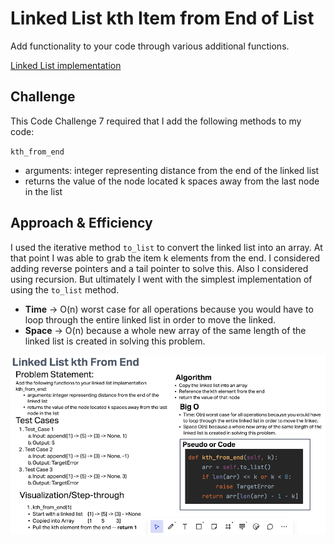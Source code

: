 # Linked List kth Item from End of List
Add functionality to your code through various additional functions.

[Linked List implementation](../../data_structures/linked_list.py)

## Challenge
This Code Challenge 7 required that I add the following methods to my code:

`kth_from_end`
- arguments: integer representing distance from the end of the linked list
- returns the value of the node located k spaces away from the last node in the list

## Approach & Efficiency
I used the iterative method `to_list` to convert the linked list into an array. At that point I was able to grab the item k elements from the end. I considered adding reverse pointers and a tail pointer to solve this. Also I considered using recursion. But ultimately I went with the simplest implementation of using the `to_list` method.

- **Time** -> O(n) worst case for all operations because you would have to loop through the entire linked list in order to move the linked.
- **Space** -> O(n) because a whole new array of the same length of the linked list is created in solving this problem.

![Linked List Whiteboard](White%20Board.png)
